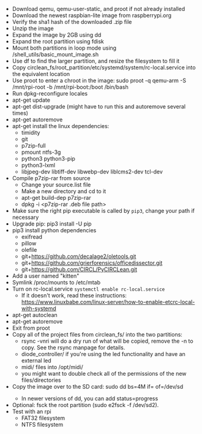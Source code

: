 * Download qemu, qemu-user-static, and proot if not already installed
* Download the newest raspbian-lite image from raspberrypi.org
* Verify the sha1 hash of the downloaded .zip file
* Unzip the image
* Expand the image by 2GB using dd
* Expand the root partition using fdisk
* Mount both partitions in loop mode using /shell_utils/basic_mount_image.sh
* Use df to find the larger partition, and resize the filesystem to fill it
* Copy circlean_fs/root_partition/etc/systemd/system/rc-local.service into the equivalent location
* Use proot to enter a chroot in the image: sudo proot -q qemu-arm -S /mnt/rpi-root -b /mnt/rpi-boot:/boot /bin/bash
* Run dpkg-reconfigure locales
* apt-get update
* apt-get dist-upgrade (might have to run this and autoremove several times)
* apt-get autoremove
* apt-get install the linux dependencies:
    - timidity
    - git
    - p7zip-full
    - pmount ntfs-3g
    - python3 python3-pip
    - python3-lxml
    - libjpeg-dev libtiff-dev libwebp-dev liblcms2-dev tcl-dev
* Compile p7zip-rar from source
    - Change your source.list file
    - Make a new directory and cd to it
    - apt-get build-dep p7zip-rar
    - dpkg -i <p7zip-rar .deb file path>
* Make sure the right pip executable is called by `pip3`, change your path if necessary
* Upgrade pip: pip3 install -U pip
* pip3 install python dependencies
    - exifread
    - pillow
    - olefile
    - git+https://github.com/decalage2/oletools.git
    - git+https://github.com/grierforensics/officedissector.git
    - git+https://github.com/CIRCL/PyCIRCLean.git
* Add a user named "kitten"
* Symlink /proc/mounts to /etc/mtab
* Turn on rc-local.service `systemctl enable rc-local.service`
    - If it doesn't work, read these instructions: https://www.linuxbabe.com/linux-server/how-to-enable-etcrc-local-with-systemd
* apt-get autoclean
* apt-get autoremove
* Exit from proot
* Copy all of the project files from circlean_fs/ into the two partitions:
    - rsync -vnri <source> <destination> will do a dry run of what will be copied, remove the -n to copy. See the rsync manpage for details.
    - diode_controller/ if you're using the led functionality and have an external led
    - midi/ files into /opt/midi/
    - you might want to double check all of the permissions of the new files/directories
* Copy the image over to the SD card: sudo dd bs=4M if=<image> of=/dev/sd<letter>
    - In newer versions of dd, you can add status=progress
* Optional: fsck the root partition (sudo e2fsck -f /dev/sd<letter>2).
* Test with an rpi
    - FAT32 filesystem
    - NTFS filesystem
